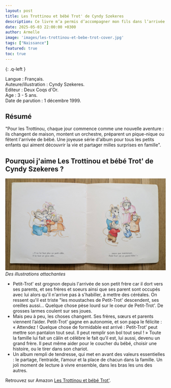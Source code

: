```yaml
---
layout: post
title: Les Trottinou et bébé Trot' de Cyndy Szekeres 
description: Ce livre m’a permis d’accompagner mon fils dans l’arrivée de son petit frère, en l’aidant à exprimer ses émotions avec des mots doux et justes.
date: 2025-05-03 22:00:00 +0300
author: Armelle
image: 'images/les-trottinou-et-bebe-trot-cover.jpg'
tags: ["Naissance"]
featured: true
toc: true
---
```


{: .q-left }

Langue : Français.                
Auteure/illustration : Cyndy Szekeres.   
Editeur : Deux Coqs d'Or.       
Age : 3 - 5 ans.  
Date de parution : 1 décembre 1999.  

## Résumé

"Pour les Trottinou, chaque jour commence comme une nouvelle aventure : ils changent de maison, montent un orchestre, préparent un pique-nique ou fêtent l'arrivée de bébé. Une joyeuse série d'album pour tous les petits enfants qui aiment découvrir la vie et partager milles surprises en famille".

## Pourquoi j'aime Les Trottinou et bébé Trot' de Cyndy Szekeres ?

![Des illustrations attachantes](images/les-trottinou-et-bebe-trot-int.jpg)
*Des illustrations attachantes*
- Petit-Trot' est grognon depuis l'arrivée de son petit frère car il dort vers ses parents, et ses frères et soeurs ainsi que ses parent sont occupés avec lui alors qu'il n'arrive pas à s'habiller, à mettre des céréales. On ressent qu'il est triste "les moustaches de Petit-Trot' descendent, ses oreilles aussi... Quelque chose pèse lourd sur le coeur de Petit-Trot'. De grosses larmes coulent sur ses joues. 
- Mais peu à peu, les choses changent. Ses frères, sœurs et parents viennent l’aider. Petit-Trot’ gagne en autonomie, et son papa le félicite : « Attendez ! Quelque chose de formidable est arrivé : Petit-Trot’ peut mettre son pantalon tout seul. Il peut remplir son bol tout seul ! » Toute la famille lui fait un câlin et célèbre le fait qu’il est, lui aussi, devenu un grand frère. Il peut même aider pour le coucher du bébé, choisir une histoire, ou le tirer dans son chariot.
- Un album rempli de tendresse, qui met en avant des valeurs essentielles : le partage, l’entraide, l’amour et la place de chacun dans la famille. Un joli moment de lecture à vivre ensemble, dans les bras les uns des autres.

Retrouvez sur Amazon [Les Trottinou et bébé Trot'](https://amzn.to/3HaECX8).




